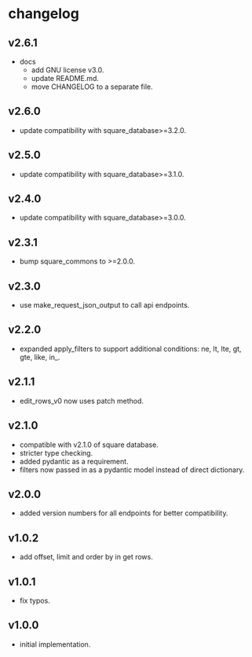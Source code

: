 # changelog

## v2.6.1

- docs
    - add GNU license v3.0.
    - update README.md.
    - move CHANGELOG to a separate file.

## v2.6.0

- update compatibility with square_database>=3.2.0.

## v2.5.0

- update compatibility with square_database>=3.1.0.

## v2.4.0

- update compatibility with square_database>=3.0.0.

## v2.3.1

- bump square_commons to >=2.0.0.

## v2.3.0

- use make_request_json_output to call api endpoints.

## v2.2.0

- expanded apply_filters to support additional conditions: ne, lt, lte, gt, gte, like, in_.

## v2.1.1

- edit_rows_v0 now uses patch method.

## v2.1.0

- compatible with v2.1.0 of square database.
- stricter type checking.
- added pydantic as a requirement.
- filters now passed in as a pydantic model instead of direct dictionary.

## v2.0.0

- added version numbers for all endpoints for better compatibility.

## v1.0.2

- add offset, limit and order by in get rows.

## v1.0.1

- fix typos.

## v1.0.0

- initial implementation.